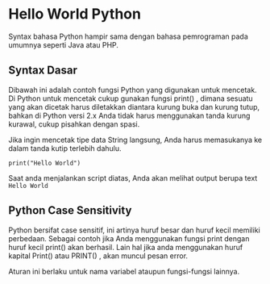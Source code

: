 # Hello World Python
Syntax bahasa Python hampir sama dengan bahasa pemrograman pada umumnya seperti Java atau PHP.

## Syntax Dasar
Dibawah ini adalah contoh fungsi Python yang digunakan untuk mencetak. Di Python untuk mencetak cukup gunakan fungsi print() , dimana sesuatu yang akan dicetak harus diletakkan diantara kurung buka dan kurung tutup, bahkan di Python versi 2.x Anda tidak harus menggunakan tanda kurung kurawal, cukup pisahkan dengan spasi.

Jika ingin mencetak tipe data String langsung, Anda harus memasukanya ke dalam tanda kutip terlebih dahulu.

```print("Hello World")```

Saat anda menjalankan script diatas, Anda akan melihat output berupa text ```Hello World```

## Python Case Sensitivity
Python bersifat case sensitif, ini artinya huruf besar dan huruf kecil memiliki perbedaan. Sebagai contoh jika Anda menggunakan fungsi print dengan huruf kecil print() akan berhasil. Lain hal jika anda menggunakan huruf kapital Print() atau PRINT() , akan muncul pesan error.

Aturan ini berlaku untuk nama variabel ataupun fungsi-fungsi lainnya.